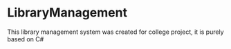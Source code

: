 # LibraryManagement
This library management system was created for college project, it is purely based on C#
